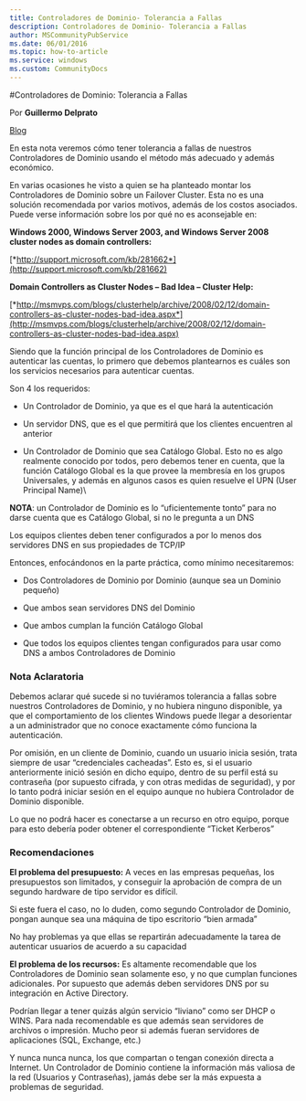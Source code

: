 ```yaml
---
title: Controladores de Dominio- Tolerancia a Fallas
description: Controladores de Dominio- Tolerancia a Fallas
author: MSCommunityPubService
ms.date: 06/01/2016
ms.topic: how-to-article
ms.service: windows
ms.custom: CommunityDocs
---
```







#Controladores de Dominio: Tolerancia a Fallas

Por **Guillermo Delprato**

[Blog](http://windowserver.wordpress.com/)

En esta nota veremos cómo tener tolerancia a fallas de nuestros
Controladores de Dominio usando el método más adecuado y además
económico.

En varias ocasiones he visto a quien se ha planteado montar los
Controladores de Dominio sobre un Failover Cluster. Esta no es una
solución recomendada por varios motivos, además de los costos
asociados.\
Puede verse información sobre los por qué no es aconsejable en:

**Windows 2000, Windows Server 2003, and Windows Server 2008 cluster
nodes as domain controllers:**

[*http://support.microsoft.com/kb/281662*](http://support.microsoft.com/kb/281662)

**Domain Controllers as Cluster Nodes – Bad Idea – Cluster Help:**

[*http://msmvps.com/blogs/clusterhelp/archive/2008/02/12/domain-controllers-as-cluster-nodes-bad-idea.aspx*](http://msmvps.com/blogs/clusterhelp/archive/2008/02/12/domain-controllers-as-cluster-nodes-bad-idea.aspx)

Siendo que la función principal de los Controladores de Dominio es
autenticar las cuentas, lo primero que debemos plantearnos es cuáles son
los servicios necesarios para autenticar cuentas.

Son 4 los requeridos:

- Un Controlador de Dominio, ya que es el que hará la autenticación

- Un servidor DNS, que es el que permitirá que los clientes encuentren
   al anterior

- Un Controlador de Dominio que sea Catálogo Global. Esto no es algo
   realmente conocido por todos, pero debemos tener en cuenta, que la
   función Catálogo Global es la que provee la membresía en los grupos
   Universales, y además en algunos casos es quien resuelve el UPN
   (User Principal Name)\

**NOTA**: un Controlador de Dominio es lo “uficientemente tonto” para no
   darse cuenta que es Catálogo Global, si no le pregunta a un DNS

Los equipos clientes deben tener configurados a por lo menos dos
   servidores DNS en sus propiedades de TCP/IP

Entonces, enfocándonos en la parte práctica, como mínimo necesitaremos:

- Dos Controladores de Dominio por Dominio (aunque sea un
   Dominio pequeño)

- Que ambos sean servidores DNS del Dominio

- Que ambos cumplan la función Catálogo Global

- Que todos los equipos clientes tengan configurados para usar como
    DNS a ambos Controladores de Dominio

### Nota Aclaratoria

Debemos aclarar qué sucede si no tuviéramos tolerancia a fallas sobre
nuestros Controladores de Dominio, y no hubiera ninguno disponible, ya
que el comportamiento de los clientes Windows puede llegar a desorientar
a un administrador que no conoce exactamente cómo funciona la
autenticación.

Por omisión, en un cliente de Dominio, cuando un usuario inicia sesión,
trata siempre de usar “credenciales cacheadas”. Esto es, si el usuario
anteriormente inició sesión en dicho equipo, dentro de su perfil está su
contraseña (por supuesto cifrada, y con otras medidas de seguridad), y
por lo tanto podrá iniciar sesión en el equipo aunque no hubiera
Controlador de Dominio disponible.

Lo que no podrá hacer es conectarse a un recurso en otro equipo, porque
para esto debería poder obtener el correspondiente “Ticket Kerberos”

### Recomendaciones

**El problema del presupuesto:** A veces en las empresas pequeñas, los
presupuestos son limitados, y conseguir la aprobación de compra de un
segundo hardware de tipo servidor es difícil.

Si este fuera el caso, no lo duden, como segundo Controlador de Dominio,
pongan aunque sea una máquina de tipo escritorio “bien armada”

No hay problemas ya que ellas se repartirán adecuadamente la tarea de
autenticar usuarios de acuerdo a su capacidad

**El problema de los recursos:** Es altamente recomendable que los
Controladores de Dominio sean solamente eso, y no que cumplan funciones
adicionales. Por supuesto que además deben servidores DNS por su integración en
Active Directory. 

Podrían llegar a tener quizás algún servicio “liviano” como ser DHCP o
WINS. Para nada recomendable es que además sean servidores de archivos o
impresión. Mucho peor si además fueran servidores de aplicaciones (SQL, Exchange,
etc.)

Y nunca nunca nunca, los que compartan o tengan conexión directa a
Internet. Un Controlador de Dominio contiene la información más valiosa
de la red (Usuarios y Contraseñas), jamás debe ser la más expuesta a
problemas de seguridad.



